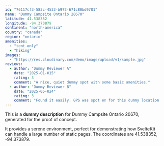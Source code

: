 ```yaml
---
id: "76117cf3-583c-4533-b972-671c80bd9781"
name: "Dummy Campsite Ontario 20670"
latitude: 41.538352
longitude: -94.373879
continent: "north-america"
country: "canada"
region: "ontario"
amenities:
  - "tent-only"
  - "hiking"
images:
  - "https://res.cloudinary.com/demo/image/upload/v1/sample.jpg"
reviews:
  - author: "Dummy Reviewer A"
    date: "2025-01-015"
    rating: 3
    comment: "A nice, quiet dummy spot with some basic amenities."
  - author: "Dummy Reviewer B"
    date: "2025-05-024"
    rating: 3
    comment: "Found it easily. GPS was spot on for this dummy location."
---
```


This is a **dummy description** for Dummy Campsite Ontario 20670, generated for the proof of concept.

It provides a serene environment, perfect for demonstrating how SvelteKit can handle a large number of static pages. The coordinates are 41.538352, -94.373879.
